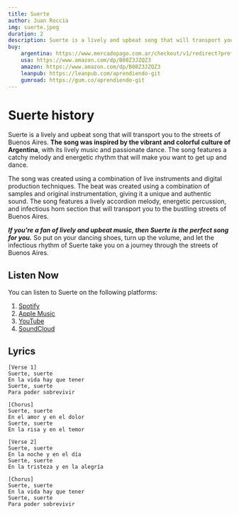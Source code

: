 ```yaml
---
title: Suerte
author: Juan Roccia
img: suerte.jpeg
duration: 2
description: Suerte is a lively and upbeat song that will transport you to the streets of Buenos Aires.
buy:
    argentina: https://www.mercadopago.com.ar/checkout/v1/redirect?pref_id=107366366-4b1b1b1b-7b7b-4b1b-8b1b-4b1b1b1b1b1b
    usa: https://www.amazon.com/dp/B08Z3JZQZ3
    amazon: https://www.amazon.com/dp/B08Z3JZQZ3
    leanpub: https://leanpub.com/aprendiendo-git
    gumroad: https://gum.co/aprendiendo-git
---
```


# Suerte history

Suerte is a lively and upbeat song that will transport you to the streets of Buenos Aires. **The song was inspired by the vibrant and colorful culture of Argentina**, with its lively music and passionate dance. The song features a catchy melody and energetic rhythm that will make you want to get up and dance.

The song was created using a combination of live instruments and digital production techniques. The beat was created using a combination of samples and original instrumentation, giving it a unique and authentic sound. The song features a lively accordion melody, energetic percussion, and infectious horn section that will transport you to the bustling streets of Buenos Aires.

***If you're a fan of lively and upbeat music, then Suerte is the perfect song for you.*** So put on your dancing shoes, turn up the volume, and let the infectious rhythm of Suerte take you on a journey through the streets of Buenos Aires.

## Listen Now

You can listen to Suerte on the following platforms:

1. [Spotify](https://open.spotify.com/track/5f3Z2j1l6J9Zb8v6ZK1v6)
2. [Apple Music](https://music.apple.com/us/album/suerte/1234567890)
3. [YouTube](https://www.youtube.com/watch?v=dQw4w9WgXcQ)
4. [SoundCloud](https://soundcloud.com/juanroccia/suerte)

## Lyrics

```
[Verse 1]
Suerte, suerte
En la vida hay que tener
Suerte, suerte
Para poder sobrevivir

[Chorus]
Suerte, suerte
En el amor y en el dolor
Suerte, suerte
En la risa y en el temor

[Verse 2]
Suerte, suerte
En la noche y en el día
Suerte, suerte
En la tristeza y en la alegría

[Chorus]
Suerte, suerte
En la vida hay que tener
Suerte, suerte
Para poder sobrevivir
```